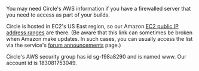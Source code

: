 You may need Circle's AWS information if you have a firewalled server that you need to access as part of your builds.

Circle is hosted in EC2's US East region, so our Amazon
[EC2 public IP address ranges](https://forums.aws.amazon.com/ann.jspa?annID=1701)
are there.
(Be aware that this link can sometimes be broken when Amazon make updates.
In such cases, you can usually access the list via the service's
[forum announcements](https://forums.aws.amazon.com/forum.jspa?forumID=30)
page.)

Circle's AWS security group has id sg-f98a8290 and is named www. Our account id is 183081753049.